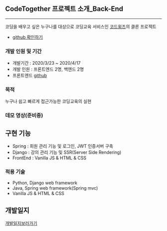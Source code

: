 ## CodeTogether 프로젝트 소개_Back-End

---

코딩을 배우고 싶은 누구나를 대상으로 코딩교육 서비스인 [코드윙즈](https://www.codewings.org/)의 클론 프로젝트

- [github 확인하기](https://github.com/90factory/3rd_CodeTogether_Spring/)

### 개발 인원 및 기간

- 개발기간 : 2020/3/23 ~ 2020/4/17
- 개발 인원 : 프론트엔드 2명, 백엔드 2명
- 프론트엔드 [github](https://github.com/90factory/3rd_codeTogether_Frontend/)

### 목적

누구나 쉽고 빠르게 접근가능한 코딩교육의 실현

### 데모 영상(준비중)

## 구현 기능

 - Spring : 회원 관리 기능 및 로그인, JWT 인증서버 구축
 - Django : 강의 관리 기능 및 SSR(Server Side Rendering)
 - FrontEnd : Vanilla JS & HTML & CSS

### 적용 기술

- Python, Django web framework
- Java, Spring web framework(Spring mvc)
- Vanilla JS & HTML & CSS

## 개발일지
[개발일지보러가기](https://drive.google.com/drive/folders/1yKNmgmrxBxYDD1Jmxjs-yKz5IRTFXKCK?usp=sharing)

